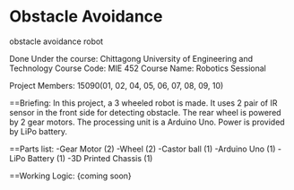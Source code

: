 # Obstacle Avoidance
obstacle avoidance robot

Done Under the course:
Chittagong University of Engineering and Technology
Course Code: MIE 452
Course Name: Robotics Sessional

Project Members: 15090(01, 02, 04, 05, 06, 07, 08, 09, 10)

==Briefing:
In this project, a 3 wheeled robot is made. It uses 2 pair of IR sensor in the front side for detecting obstacle.
The rear wheel is powered by 2 gear motors. The processing unit is a Arduino Uno. Power is provided by LiPo battery.

==Parts list:
-Gear Motor    (2)
-Wheel         (2)
-Castor ball   (1)
-Arduino Uno   (1)
-LiPo Battery  (1)
-3D Printed Chassis (1)

==Working Logic:
{coming soon}
